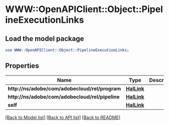 # WWW::OpenAPIClient::Object::PipelineExecutionLinks

## Load the model package
```perl
use WWW::OpenAPIClient::Object::PipelineExecutionLinks;
```

## Properties
Name | Type | Description | Notes
------------ | ------------- | ------------- | -------------
**http://ns/adobe/com/adobecloud/rel/program** | [**HalLink**](HalLink.md) |  | [optional] 
**http://ns/adobe/com/adobecloud/rel/pipeline** | [**HalLink**](HalLink.md) |  | [optional] 
**self** | [**HalLink**](HalLink.md) |  | [optional] 

[[Back to Model list]](../README.md#documentation-for-models) [[Back to API list]](../README.md#documentation-for-api-endpoints) [[Back to README]](../README.md)


